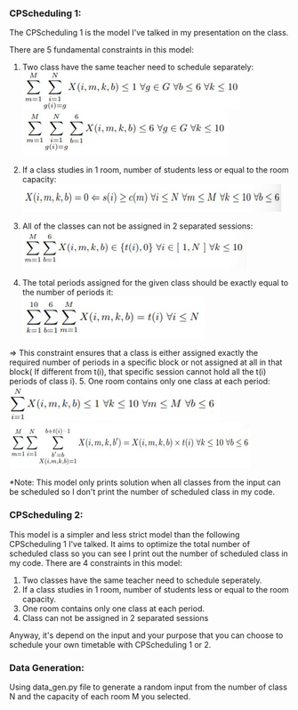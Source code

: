 ### CPScheduling 1:
The CPScheduling 1 is the model I've talked in my presentation on the class.

There are 5 fundamental constraints in this model:

1. Two class have the same teacher need to schedule separately:
![img.png](Image/img.png)
![Image/img_1.png](Image/img_1.png)

2. If a class studies in 1 room, number of students less or equal to the  room capacity:
![Image/img_2.png](Image/img_2.png)

3. All of the classes can not be assigned in 2 separated sessions:
![Image/img_3.png](Image/img_3.png)
4. The total periods assigned for the given class should be exactly equal to the number of periods it:
![Image/img_4.png](Image/img_4.png)

=> This constraint ensures that a class is either assigned exactly the required number of periods in a specific block or not assigned at all in that block( If different from t(i), that specific session cannot hold all the t(i) periods of class i).
5. One room contains only one class at each period:
![Image/img_5.png](Image/img_5.png)
![Image/img_6.png](Image/img_6.png)

*Note: This model only prints solution when all classes from the input can be scheduled so I don't print the number of scheduled class in my code.

### CPScheduling 2:
This model is a simpler and less strict model than the following CPScheduling 1 I've talked. It aims to optimize the total number of scheduled class so you can see I print out the number of scheduled class in my code. There are 4 constraints in this model:

1. Two classes have the same teacher need to schedule seperately.
2. If a class studies in 1 room, number of students less or equal to the  room capacity.
3. One room contains only one class at each period.
4. Class can not be assigned in 2 separated sessions

Anyway, it's depend on the input and your purpose that you can choose to schedule your own timetable with CPScheduling 1 or 2.

### Data Generation:
Using data_gen.py file to generate a random input from the number of class N and the capacity of each room M you selected.